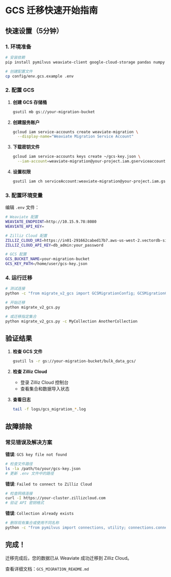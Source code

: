 # GCS 迁移快速开始指南

## 快速设置（5分钟）

### 1. 环境准备

```bash
# 安装依赖
pip install pymilvus weaviate-client google-cloud-storage pandas numpy

# 创建配置文件
cp config/env.gcs.example .env
```

### 2. 配置 GCS

1. **创建 GCS 存储桶**
   ```bash
   gsutil mb gs://your-migration-bucket
   ```

2. **创建服务账户**
   ```bash
   gcloud iam service-accounts create weaviate-migration \
     --display-name="Weaviate Migration Service Account"
   ```

3. **下载密钥文件**
   ```bash
   gcloud iam service-accounts keys create ~/gcs-key.json \
     --iam-account=weaviate-migration@your-project.iam.gserviceaccount.com
   ```

4. **设置权限**
   ```bash
   gsutil iam ch serviceAccount:weaviate-migration@your-project.iam.gserviceaccount.com:objectAdmin gs://your-migration-bucket
   ```

### 3. 配置环境变量

编辑 `.env` 文件：

```bash
# Weaviate 配置
WEAVIATE_ENDPOINT=http://10.15.9.78:8080
WEAVIATE_API_KEY=

# Zilliz Cloud 配置  
ZILLIZ_CLOUD_URI=https://in01-291662cabed17b7.aws-us-west-2.vectordb-sit.zillizcloud.com:19531
ZILLIZ_CLOUD_API_KEY=db_admin:your_password

# GCS 配置
GCS_BUCKET_NAME=your-migration-bucket
GCS_KEY_PATH=/home/user/gcs-key.json
```

### 4. 运行迁移

```bash
# 测试连接
python -c "from migrate_v2_gcs import GCSMigrationConfig; GCSMigrationConfig().validate(); print('✅ 配置验证成功')"

# 开始迁移
python migrate_v2_gcs.py

# 或迁移指定集合
python migrate_v2_gcs.py -c MyCollection AnotherCollection
```

## 验证结果

1. **检查 GCS 文件**
   ```bash
   gsutil ls -r gs://your-migration-bucket/bulk_data_gcs/
   ```

2. **检查 Zilliz Cloud**
   - 登录 Zilliz Cloud 控制台
   - 查看集合和数据导入状态

3. **查看日志**
   ```bash
   tail -f logs/gcs_migration_*.log
   ```

## 故障排除

### 常见错误及解决方案

**错误**: `GCS key file not found`
```bash
# 检查文件路径
ls -la /path/to/your/gcs-key.json
# 更新 .env 文件中的路径
```

**错误**: `Failed to connect to Zilliz Cloud`
```bash
# 检查网络连接
curl -I https://your-cluster.zillizcloud.com
# 验证 API 密钥格式
```

**错误**: `Collection already exists`
```bash
# 删除现有集合或使用不同名称
python -c "from pymilvus import connections, utility; connections.connect('default', uri='your-uri', token='your-token'); utility.drop_collection('collection_name')"
```

## 完成！

迁移完成后，您的数据已从 Weaviate 成功迁移到 Zilliz Cloud。

查看详细文档：`GCS_MIGRATION_README.md`
